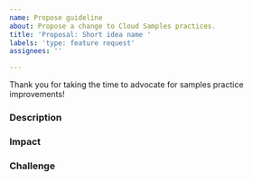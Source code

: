 ```yaml
---
name: Propose guideline
about: Propose a change to Cloud Samples practices.
title: 'Proposal: Short idea name '
labels: 'type: feature request'
assignees: ''

---
```


Thank you for taking the time to advocate for samples practice improvements!

<!--
This is a multi-step process, you don't need to go end-to-end!

1. Open this issue
2. Triage to confirm we should proceed
3. Put together a pull request with guideline language and code changes
4. Approval process
5. Merge the new guideline
6. Adoption for new samples & sample changes going forward
-->

### Description

<!-- What is the change or new rule we should add? Do you have an example? -->

### Impact

<!-- What impact will this change have? Do we have data showing how this will create an improved user experience? -->

### Challenge

<!-- What are the challenges to adopting this guideline? Does it require additional training? More careful review? -->
